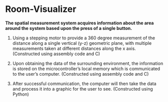 # Room-Visualizer

**The spatial measurement system acquires information about the area around the system based upon the press of a single button.**

1. Using a stepping motor to provide a 360 degree measurement of the distance along a single vertical (y-z) geometric plane, with multiple measurements taken at different distances along the x axis. (Constructed using assembly code and C)

2. Upon obtaining the data of the surrounding environment, the information is stored on the microcontroller’s local memory which is communicated to the user’s computer. (Constructed using assembly code and C)

3. After successful communication, the computer will then take the data and process it into a graphic for the user to see. (Constructed using Python)
